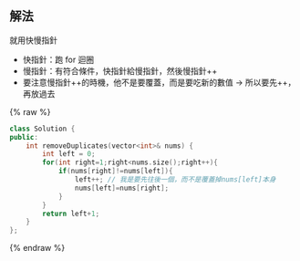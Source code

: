 ## 解法

就用快慢指針

-   快指針：跑 for 迴圈
-   慢指針：有符合條件，快指針給慢指針，然後慢指針++
-   要注意慢指針++的時機，他不是要覆蓋，而是要吃新的數值 -> 所以要先++，再放過去

{% raw %}

```cpp
class Solution {
public:
    int removeDuplicates(vector<int>& nums) {
        int left = 0;
        for(int right=1;right<nums.size();right++){
            if(nums[right]!=nums[left]){
                left++; // 我是要先往後一個，而不是覆蓋掉nums[left]本身
                nums[left]=nums[right];
            }
        }
        return left+1;
    }
};
```

{% endraw %}
